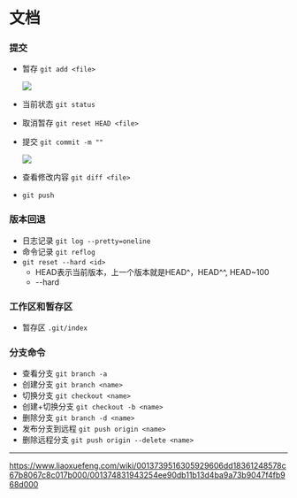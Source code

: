 # 文档

### 提交
+ 暂存 `git add <file>`

  ![](images/add.png)

+ 当前状态 `git status`
+ 取消暂存 `git reset HEAD <file>`
+ 提交 `git commit -m ""`

  ![](images/commit.png) 
  
+ 查看修改内容 `git diff <file>`
+ `git push`

### 版本回退
+ 日志记录 `git log --pretty=oneline`
+ 命令记录 `git reflog`
+ `git reset --hard <id>`
  - HEAD表示当前版本，上一个版本就是HEAD^，HEAD^^, HEAD~100
  - --hard 

### 工作区和暂存区
+ 暂存区 `.git/index`

### 分支命令
+ 查看分支  `git branch -a`
+ 创建分支  `git branch <name>`
+ 切换分支  `git checkout <name>`
+ 创建+切换分支 `git checkout -b <name>`
+ 删除分支 `git branch -d <name>`
+ 发布分支到远程 `git push origin <name>`
+ 删除远程分支 `git push origin --delete <name>`
***

https://www.liaoxuefeng.com/wiki/0013739516305929606dd18361248578c67b8067c8c017b000/001374831943254ee90db11b13d4ba9a73b9047f4fb968d000
